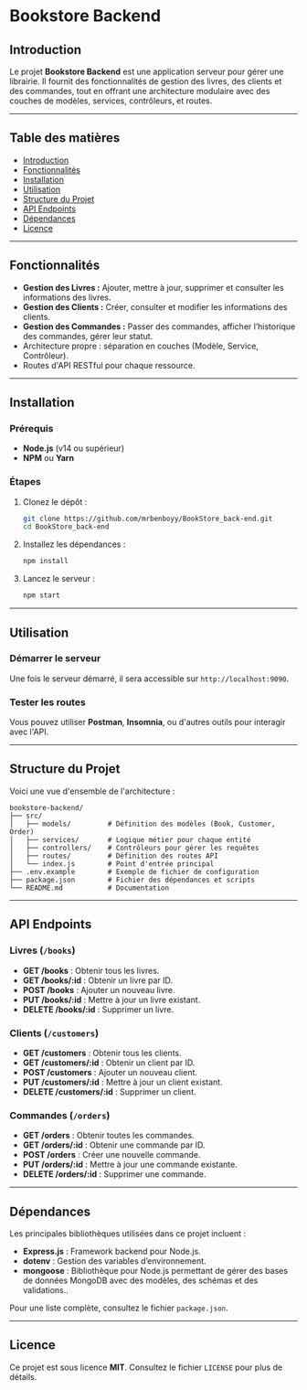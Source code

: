 # Bookstore Backend

## Introduction
Le projet **Bookstore Backend** est une application serveur pour gérer une librairie. Il fournit des fonctionnalités de gestion des livres, des clients et des commandes, tout en offrant une architecture modulaire avec des couches de modèles, services, contrôleurs, et routes.

---

## Table des matières
- [Introduction](#introduction)
- [Fonctionnalités](#fonctionnalités)
- [Installation](#installation)
- [Utilisation](#utilisation)
- [Structure du Projet](#structure-du-projet)
- [API Endpoints](#api-endpoints)
- [Dépendances](#dépendances)
- [Licence](#licence)

---

## Fonctionnalités
- **Gestion des Livres :** Ajouter, mettre à jour, supprimer et consulter les informations des livres.
- **Gestion des Clients :** Créer, consulter et modifier les informations des clients.
- **Gestion des Commandes :** Passer des commandes, afficher l’historique des commandes, gérer leur statut.
- Architecture propre : séparation en couches (Modèle, Service, Contrôleur).
- Routes d'API RESTful pour chaque ressource.

---

## Installation
### Prérequis
- **Node.js** (v14 ou supérieur)
- **NPM** ou **Yarn**

### Étapes
1. Clonez le dépôt :
   ```bash
   git clone https://github.com/mrbenboyy/BookStore_back-end.git
   cd BookStore_back-end
   ```
2. Installez les dépendances :
   ```bash
   npm install
   ```

3. Lancez le serveur :
   ```bash
   npm start
   ```

---

## Utilisation
### Démarrer le serveur
Une fois le serveur démarré, il sera accessible sur `http://localhost:9090`.

### Tester les routes
Vous pouvez utiliser **Postman**, **Insomnia**, ou d'autres outils pour interagir avec l'API.

---

## Structure du Projet
Voici une vue d'ensemble de l'architecture :
```
bookstore-backend/
├── src/
│   ├── models/         # Définition des modèles (Book, Customer, Order)
│   ├── services/       # Logique métier pour chaque entité
│   ├── controllers/    # Contrôleurs pour gérer les requêtes
│   ├── routes/         # Définition des routes API
│   └── index.js        # Point d'entrée principal
├── .env.example        # Exemple de fichier de configuration
├── package.json        # Fichier des dépendances et scripts
└── README.md           # Documentation
```

---

## API Endpoints
### Livres (`/books`)
- **GET /books** : Obtenir tous les livres.
- **GET /books/:id** : Obtenir un livre par ID.
- **POST /books** : Ajouter un nouveau livre.
- **PUT /books/:id** : Mettre à jour un livre existant.
- **DELETE /books/:id** : Supprimer un livre.

### Clients (`/customers`)
- **GET /customers** : Obtenir tous les clients.
- **GET /customers/:id** : Obtenir un client par ID.
- **POST /customers** : Ajouter un nouveau client.
- **PUT /customers/:id** : Mettre à jour un client existant.
- **DELETE /customers/:id** : Supprimer un client.

### Commandes (`/orders`)
- **GET /orders** : Obtenir toutes les commandes.
- **GET /orders/:id** : Obtenir une commande par ID.
- **POST /orders** : Créer une nouvelle commande.
- **PUT /orders/:id** : Mettre à jour une commande existante.
- **DELETE /orders/:id** : Supprimer une commande.

---

## Dépendances
Les principales bibliothèques utilisées dans ce projet incluent :
- **Express.js** : Framework backend pour Node.js.
- **dotenv** : Gestion des variables d’environnement.
- **mongoose** : Bibliothèque pour Node.js permettant de gérer des bases de données MongoDB avec des modèles, des schémas et des validations..

Pour une liste complète, consultez le fichier `package.json`.

---

## Licence
Ce projet est sous licence **MIT**. Consultez le fichier `LICENSE` pour plus de détails.
